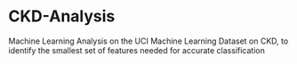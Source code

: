 # CKD-Analysis
Machine Learning Analysis on the UCI Machine Learning Dataset on CKD, to identify the smallest set of features needed for accurate classification
